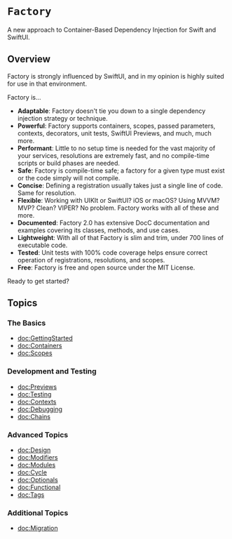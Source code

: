 # ``Factory``

A new approach to Container-Based Dependency Injection for Swift and SwiftUI.

## Overview

Factory is strongly influenced by SwiftUI, and in my opinion is highly suited for use in that environment. 

Factory is...

- **Adaptable**: Factory doesn't tie you down to a single dependency injection strategy or technique.
- **Powerful**: Factory supports containers, scopes, passed parameters, contexts, decorators, unit tests, SwiftUI Previews, and much, much more.
- **Performant**: Little to no setup time is needed for the vast majority of your services, resolutions are extremely fast, and no compile-time scripts or build phases are needed.
- **Safe**: Factory is compile-time safe; a factory for a given type must exist or the code simply will not compile.
- **Concise**: Defining a registration usually takes just a single line of code. Same for resolution.
- **Flexible**: Working with UIKIt or SwiftUI? iOS or macOS? Using MVVM? MVP? Clean? VIPER? No problem. Factory works with all of these and more.
- **Documented**: Factory 2.0 has extensive DocC documentation and examples covering its classes, methods, and use cases.
- **Lightweight**: With all of that Factory is slim and trim, under 700 lines of executable code.
- **Tested**: Unit tests with 100% code coverage helps ensure correct operation of registrations, resolutions, and scopes.
- **Free**: Factory is free and open source under the MIT License.

Ready to get started?

## Topics

### The Basics

- <doc:GettingStarted>
- <doc:Containers>
- <doc:Scopes>

### Development and Testing

- <doc:Previews>
- <doc:Testing>
- <doc:Contexts>
- <doc:Debugging>
- <doc:Chains>

### Advanced Topics

- <doc:Design>
- <doc:Modifiers>
- <doc:Modules>
- <doc:Cycle>
- <doc:Optionals>
- <doc:Functional>
- <doc:Tags>

### Additional Topics

- <doc:Migration>
